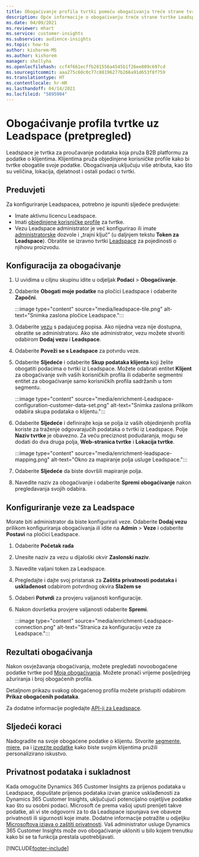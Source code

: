 ```yaml
---
title: Obogaćivanje profila tvrtki pomoću obogaćivanja treće strane tvrtke Leadspace
description: Opće informacije o obogaćivanju treće strane tvrtke Leadspace.
ms.date: 04/09/2021
ms.reviewer: mhart
ms.service: customer-insights
ms.subservice: audience-insights
ms.topic: how-to
author: kishorem-MS
ms.author: kishorem
manager: shellyha
ms.openlocfilehash: ccf4f661ecffb281556a4545b1f26ee809c697cd
ms.sourcegitcommit: aaa275c60c0c77c88196277b266a91d653f8f759
ms.translationtype: HT
ms.contentlocale: hr-HR
ms.lasthandoff: 04/14/2021
ms.locfileid: "5895904"
---
```

# <a name="enrichment-of-company-profiles-with-leadspace-preview"></a>Obogaćivanje profila tvrtke uz Leadspace (pretpregled)

Leadspace je tvrtka za proučavanje podataka koja pruža B2B platformu za podatke o klijentima. Klijentima pruža objedinjene korisničke profile kako bi tvrtke obogatile svoje podatke. Obogaćivanja uključuju više atributa, kao što su veličina, lokacija, djelatnost i ostali podaci o tvrtki.

## <a name="prerequisites"></a>Preduvjeti

Za konfiguriranje Leadspacea, potrebno je ispuniti sljedeće preduvjete:

- Imate aktivnu licencu Leadspace.
- Imati [objedinjene korisničke profile](customer-profiles.md) za tvrtke.
- Vezu Leadspace administrator je već konfigurirao ili imate [administratorske](permissions.md#administrator) dozvole i „trajni ključ” (u daljnjem tekstu **Token za Leadspace**). Obratite se izravno tvrtki [Leadspace](https://www.leadspace.com/products/leadspace-on-demand/) za pojedinosti o njihovu proizvodu.

## <a name="configure-the-enrichment"></a>Konfiguracija za obogaćivanje

1. U uvidima u ciljnu skupinu idite u odjeljak **Podaci** > **Obogaćivanje**.

1. Odaberite **Obogati moje podatke** na pločici Leadspace i odaberite **Započni**.

   :::image type="content" source="media/leadspace-tile.png" alt-text="Snimka zaslona pločice Leadspace.":::

1. Odaberite [vezu](connections.md) s padajućeg popisa. Ako nijedna veza nije dostupna, obratite se administratoru. Ako ste administrator, vezu možete stvoriti odabirom **Dodaj vezu** i **Leadspace**. 

1. Odaberite **Poveži se s Leadspace** za potvrdu veze.

1. Odaberite **Sljedeće** i odaberite **Skup podataka klijenta** koji želite obogatiti podacima o tvrtki iz Leadspace. Možete odabrati entitet **Klijent** za obogaćivanje svih vaših korisničkih profila ili odaberite segmentni entitet za obogaćivanje samo korisničkih profila sadržanih u tom segmentu.

    :::image type="content" source="media/enrichment-Leadspace-configuration-customer-data-set.png" alt-text="Snimka zaslona prilikom odabira skupa podataka o klijentu.":::

1. Odaberite **Sljedeće** i definirajte koja se polja iz vaših objedinjenih profila koriste za traženje odgovarajućih podataka o tvrtki iz Leadspace. Polje **Naziv tvrtke** je obavezno. Za veću preciznost podudaranja, mogu se dodati do dva druga polja, **Web-stranica tvrtke** i **Lokacija tvrtke**.

   :::image type="content" source="media/enrichment-leadspace-mapping.png" alt-text="Okno za mapiranje polja usluge Leadspace.":::

1. Odaberite **Sljedeće** da biste dovršili mapiranje polja.

1. Navedite naziv za obogaćivanje i odaberite **Spremi obogaćivanje** nakon pregledavanja svojih odabira.


## <a name="configure-the-connection-for-leadspace"></a>Konfiguriranje veze za Leadspace 

Morate biti administrator da biste konfigurirali veze. Odaberite **Dodaj vezu** prilikom konfiguriranja obogaćivanja *ili* idite na **Admin** > **Veze** i odaberite **Postavi** na pločici Leadspace.

1. Odaberite **Početak rada** 

1. Unesite naziv za vezu u dijaloški okvir **Zaslonski naziv**.

1. Navedite valjani token za Leadspace.

1. Pregledajte i dajte svoj pristanak za **Zaštita privatnosti podataka i usklađenost** odabirom potvrdnog okvira **Slažem se**

1. Odaberi **Potvrdi** za provjeru valjanosti konfiguracije.

1. Nakon dovršetka provjere valjanosti odaberite **Spremi**.
   
   :::image type="content" source="media/enrichment-Leadspace-connection.png" alt-text="Stranica za konfiguraciju veze za Leadspace.":::

## <a name="enrichment-results"></a>Rezultati obogaćivanja

Nakon osvježavanja obogaćivanja, možete pregledati novoobogaćene podatke tvrtke pod [Moja obogaćivanja](enrichment-hub.md). Možete pronaći vrijeme posljednjeg ažuriranja i broj obogaćenih profila.

Detaljnom prikazu svakog obogaćenog profila možete pristupiti odabirom **Prikaz obogaćenih podataka**.

Za dodatne informacije pogledajte [API-ji za Leadspace](https://support.leadspace.com/hc/en-us/sections/201997649-API).

## <a name="next-steps"></a>Sljedeći koraci

Nadogradite na svoje obogaćene podatke o klijentu. Stvorite [segmente](segments.md), [mjere](measures.md), pa i [izvezite podatke](export-destinations.md) kako biste svojim klijentima pružili personalizirano iskustvo.

## <a name="data-privacy-and-compliance"></a>Privatnost podataka i sukladnost

Kada omogućite Dynamics 365 Customer Insights za prijenos podataka u Leadspace, dopuštate prijenos podataka izvan granice usklađenosti za Dynamics 365 Customer Insights, uključujući potencijalno osjetljive podatke kao što su osobni podaci. Microsoft će prema vašoj uputi prenijeti takve podatke, ali vi ste odgovorni za to da Leadspace ispunjava sve obaveze privatnosti ili sigurnosti koje imate. Dodatne informacije potražite u odjeljku [Microsoftova izjava o zaštiti privatnosti](https://go.microsoft.com/fwlink/?linkid=396732).
Vaš administrator usluge Dynamics 365 Customer Insights može ovo obogaćivanje ukloniti u bilo kojem trenutku kako bi se ta funkcija prestala upotrebljavati.


[!INCLUDE[footer-include](../includes/footer-banner.md)]
